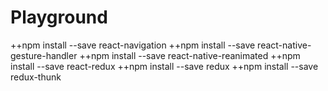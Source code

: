 # Playground
 ++npm install --save react-navigation
 ++npm install --save react-native-gesture-handler
 ++npm install --save react-native-reanimated
 ++npm install --save react-redux
 ++npm install --save redux
 ++npm install --save redux-thunk
